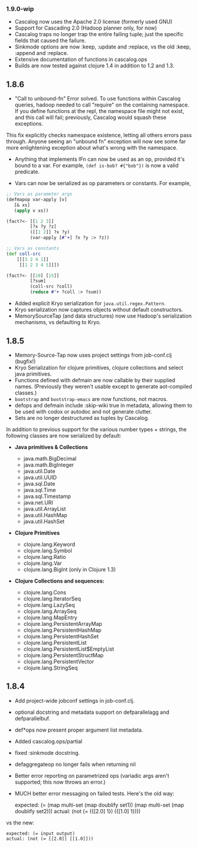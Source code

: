 ### 1.9.0-wip

* Cascalog now uses the Apache 2.0 license (formerly used GNU)
* Support for Cascading 2.0 (Hadoop planner only, for now)
* Cascalog traps no longer trap the entire failing tuple; just the specific fields that caused the failure.
* Sinkmode options are now :keep, :update and :replace, vs the old :keep, :append and :replace.
* Extensive documentation of functions in cascalog.ops
* Builds are now tested against clojure 1.4 in addition to 1.2 and 1.3.

## 1.8.6

* "Call to unbound-fn" Error solved. To use functions within Cascalog queries, hadoop needed to call "require" on the containing namespace. If you define functions at the repl, the namespace file might not exist, and this call will fail; previously, Cascalog would squash these exceptions.

This fix explicitly checks namespace existence, letting all others errors pass through. Anyone seeing an "unbound fn" exception will now see some far more enlightening exception about what's wrong with the namespace.

* Anything that implements IFn can now be used as an op, provided it's bound to a var. For example, `(def is-bob? #{"bob"})` is now a valid predicate.

* Vars can now be serialized as op parameters or constants. For example,

```clojure
;; Vars as parameter args
(defmapop var-apply [v]
   [& xs]
   (apply v xs))

(fact?<- [[1 2 3]]
         [?x ?y ?z]
         ([[1 2]] ?x ?y)
         (var-apply [#'+] ?x ?y :> ?z))

;; Vars as constants
(def coll-src
    [[[3 2 4 1]]
     [[1 2 3 4 5]]])

(fact?<- [[10] [15]]
         [?sum]
         (coll-src ?coll)
         (reduce #'+ ?coll :> ?sum))
```

* Added explicit Kryo serialization for `java.util.regex.Pattern`.
* Kryo serialization now captures objects without default constructors.
* MemorySourceTap (and data structures) now use Hadoop's serialization mechanisms, vs defaulting to Kryo.

## 1.8.5

* Memory-Source-Tap now uses project settings from job-conf.clj (bugfix!)
* Kryo Serialization for clojure primitives, clojure collections and select java primitives.
* Functions defined with defmain are now callable by their supplied names. (Previously they weren't usable except to generate aot-compiled classes.)
* `bootstrap` and `bootstrap-emacs` are now functions, not macros.
* defops and defmain include :skip-wiki true in metadata, allowing them to be used with codox or autodoc and not generate clutter.
* Sets are no longer destructured as tuples by Cascalog.

In addition to previous support for the various number types + strings, the following classes are now serialized by default:

- **Java primitives & Collections**
  - java.math.BigDecimal
  - java.math.BigInteger
  - java.util.Date
  - java.util.UUID
  - java.sql.Date
  - java.sql.Time
  - java.sql.Timestamp
  - java.net.URI
  - java.util.ArrayList
  - java.util.HashMap
  - java.util.HashSet

- **Clojure Primitives**
  - clojure.lang.Keyword
  - clojure.lang.Symbol
  - clojure.lang.Ratio
  - clojure.lang.Var
  - clojure.lang.BigInt (only in Clojure 1.3)

- **Clojure Collections and sequences:**
  - clojure.lang.Cons
  - clojure.lang.IteratorSeq
  - clojure.lang.LazySeq
  - clojure.lang.ArraySeq
  - clojure.lang.MapEntry
  - clojure.lang.PersistentArrayMap
  - clojure.lang.PersistentHashMap
  - clojure.lang.PersistentHashSet
  - clojure.lang.PersistentList
  - clojure.lang.PersistentList$EmptyList
  - clojure.lang.PersistentStructMap
  - clojure.lang.PersistentVector
  - clojure.lang.StringSeq

## 1.8.4

* Add project-wide jobconf settings in job-conf.clj.
* optional docstring and metadata support on defparallelagg and defparallelbuf.
* def*ops now present proper argument list metadata.
* Added cascalog.ops/partial
* fixed :sinkmode docstring.
* defaggregateop no longer fails when returning nil
* Better error reporting on parametrized ops (variadic args aren't supported; this now throws an error.)
* MUCH better error messaging on failed tests. Here's the old way:

    expected: (= (map multi-set (map doublify set1)) (map multi-set (map doublify set2)))
      actual: (not (= ({[2.0] 1}) ({[1.0] 1})))

vs the new:

    expected: (= input output)
    actual: (not (= [[2.0]] [[1.0]]))
